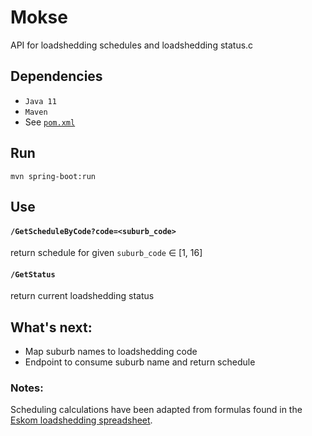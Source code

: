 # Mokse
API for loadshedding schedules and loadshedding status.c

## Dependencies
* `Java 11`
* `Maven`
* See [`pom.xml`](./pom.xml)

## Run
```
mvn spring-boot:run
```

## Use
#### `/GetScheduleByCode?code=<suburb_code>`
return schedule for given `suburb_code` ∈ [1, 16]

#### `/GetStatus`
return current loadshedding status

## What's next:
- Map suburb names to loadshedding code
- Endpoint to consume suburb name and return schedule

### Notes:
Scheduling calculations have been adapted from formulas found in the [Eskom loadshedding spreadsheet](https://www.eskom.co.za/Pages/LS_schedules.aspx).